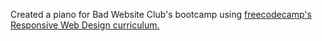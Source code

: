 Created a piano for Bad Website Club's bootcamp using [freecodecamp's Responsive Web Design curriculum.](https://www.freecodecamp.org/learn/2022/responsive-web-design/learn-responsive-web-design-by-building-a-piano/step-1)
